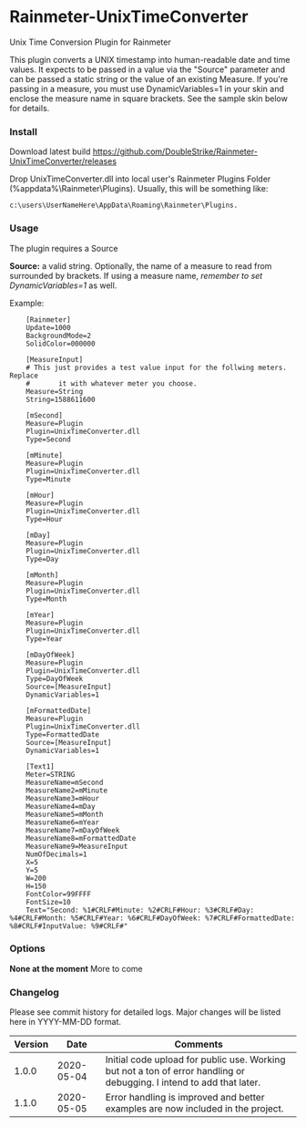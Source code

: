 # Rainmeter-UnixTimeConverter
Unix Time Conversion Plugin for Rainmeter

This plugin converts a UNIX timestamp into human-readable date and time values.  It expects to be passed in a value via the "Source" parameter and can be passed a static string or the value of an existing Measure.  If you're passing in a measure, you must use  DynamicVariables=1 in your skin and enclose the measure name in square brackets.  See the sample skin below for details.

### Install
Download latest build https://github.com/DoubleStrike/Rainmeter-UnixTimeConverter/releases

Drop UnixTimeConverter.dll into local user's Rainmeter Plugins Folder (%appdata%\Rainmeter\Plugins).  Usually, this will be something like:
```
c:\users\UserNameHere\AppData\Roaming\Rainmeter\Plugins.
```

### Usage

The plugin requires a Source

**Source:** a valid string.  Optionally, the name of a measure to read from surrounded by brackets.  If using a measure name, *remember to set DynamicVariables=1* as well.


Example:
```
    [Rainmeter]
    Update=1000
    BackgroundMode=2
    SolidColor=000000

    [MeasureInput]
    # This just provides a test value input for the follwing meters.  Replace
    #       it with whatever meter you choose.
    Measure=String
    String=1588611600

    [mSecond]
    Measure=Plugin
    Plugin=UnixTimeConverter.dll
    Type=Second

    [mMinute]
    Measure=Plugin
    Plugin=UnixTimeConverter.dll
    Type=Minute

    [mHour]
    Measure=Plugin
    Plugin=UnixTimeConverter.dll
    Type=Hour

    [mDay]
    Measure=Plugin
    Plugin=UnixTimeConverter.dll
    Type=Day

    [mMonth]
    Measure=Plugin
    Plugin=UnixTimeConverter.dll
    Type=Month

    [mYear]
    Measure=Plugin
    Plugin=UnixTimeConverter.dll
    Type=Year

    [mDayOfWeek]
    Measure=Plugin
    Plugin=UnixTimeConverter.dll
    Type=DayOfWeek
    Source=[MeasureInput]
    DynamicVariables=1

    [mFormattedDate]
    Measure=Plugin
    Plugin=UnixTimeConverter.dll
    Type=FormattedDate
    Source=[MeasureInput]
    DynamicVariables=1

    [Text1]
    Meter=STRING
    MeasureName=mSecond
    MeasureName2=mMinute
    MeasureName3=mHour
    MeasureName4=mDay
    MeasureName5=mMonth
    MeasureName6=mYear
    MeasureName7=mDayOfWeek
    MeasureName8=mFormattedDate
    MeasureName9=MeasureInput
    NumOfDecimals=1
    X=5
    Y=5
    W=200
    H=150
    FontColor=99FFFF
    FontSize=10
    Text="Second: %1#CRLF#Minute: %2#CRLF#Hour: %3#CRLF#Day: %4#CRLF#Month: %5#CRLF#Year: %6#CRLF#DayOfWeek: %7#CRLF#FormattedDate: %8#CRLF#InputValue: %9#CRLF#"
```

### Options

**None at the moment** More to come


### Changelog
Please see commit history for detailed logs.  Major changes will be listed here in YYYY-MM-DD format.

| Version  | Date  | Comments  |
|---|---|---|
| 1.0.0  | 2020-05-04  | Initial code upload for public use.  Working but not a ton of error handling or debugging.  I intend to add that later.  |
| 1.1.0  | 2020-05-05  | Error handling is improved and better examples are now included in the project. |
